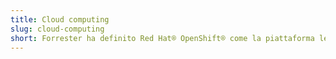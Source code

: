 ```yaml
---
title: Cloud computing
slug: cloud-computing
short: Forrester ha definito Red Hat® OpenShift® come la piattaforma leader scelta da sviluppatori e team operativi.
---
```

